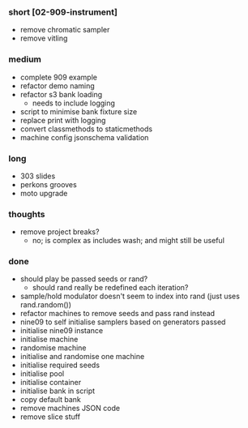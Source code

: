 ### short [02-909-instrument]

- remove chromatic sampler
- remove vitling

### medium

- complete 909 example
- refactor demo naming
- refactor s3 bank loading
  - needs to include logging
- script to minimise bank fixture size
- replace print with logging
- convert classmethods to staticmethods
- machine config jsonschema validation

### long

- 303 slides
- perkons grooves
- moto upgrade

### thoughts

- remove project breaks?
  - no; is complex as includes wash; and might still be useful

### done

- should play be passed seeds or rand? 
  - should rand really be redefined each iteration?
- sample/hold modulator doesn't seem to index into rand (just uses rand.random())
- refactor machines to remove seeds and pass rand instead
- nine09 to self initialise samplers based on generators passed
- initialise nine09 instance
- initialise machine
- randomise machine
- initialise and randomise one machine 
- initialise required seeds 
- initialise pool 
- initialise container
- initialise bank in script
- copy default bank
- remove machines JSON code
- remove slice stuff

